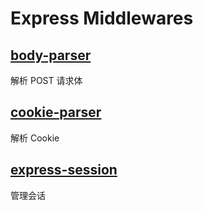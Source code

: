 # Express Middlewares

## [body-parser](https://www.npmjs.com/package/body-parser)

解析 POST 请求体

## [cookie-parser](https://www.npmjs.com/package/cookie-parser)

解析 Cookie

## [express-session](https://www.npmjs.com/package/express-session)

管理会话